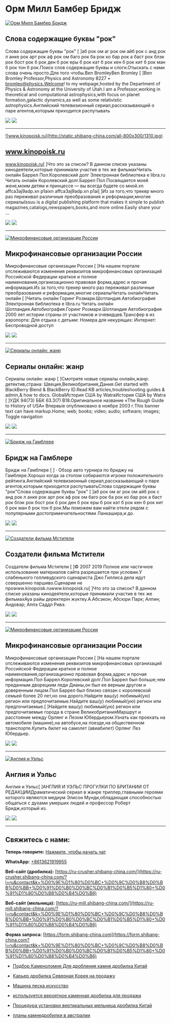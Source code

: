 # Орм Милл Бамбер Бридж

<a href="https://swt.shibang-china.com/?l=ru&img&k=%D0%9E%D1%80%D0%BC+%D0%9C%D0%B8%D0%BB%D0%BB+%D0%91%D0%B0%D0%BC%D0%B1%D0%B5%D1%80+%D0%91%D1%80%D0%B8%D0%B4%D0%B6" target="_blank">![Орм Милл Бамбер Бридж](http://static.shibang-china.com/all-800x300/461.jpg)</a>

## Слова содержащие буквы &quot;рок&quot;
Слова содержащие буквы &quot;рок&quot; [ ]аб рок ом аг рок ом айб рок с анд рок л анке рок арт рок аф рок ом баго рок ба рок ко бар рок а баст рок блэк рок бост рок б рок ден б рок еры б рок кат б рок кен б рок кит б рок ман б рок тон б рок.Поиск слов содержащие буквы и слоги.Отыскать с нами слова очень просто.Для того чтобы.Ben BromleyBen Bromley [ ]Ben Bromley Professor,Physics and Astronomy 8227 • bromley@physics.Welcome! to my webpage,hosted by the Department of Physics &amp; Astronomy at the University of Utah.I am a Professor,working in theoretical and computational astrophysics,with focus on planet formation,galactic dynamics,as well as some relativistic astrophysics.Английский телевизионный сериал,рассказывающий о паре агентов,которым приходится распутывать


<a href="https://whatsapp.shibangsoft.com/WhatsApp.php" target="_blank" title="WhatsApp">![](http://static.shibang-china.com/icon/whatsapp.png)</a> <a href="https://swt.shibang-china.com/?l=ru&icon&k=%D0%9E%D1%80%D0%BC+%D0%9C%D0%B8%D0%BB%D0%BB+%D0%91%D0%B0%D0%BC%D0%B1%D0%B5%D1%80+%D0%91%D1%80%D0%B8%D0%B4%D0%B6" target="_blank">![](http://static.shibang-china.com/icon/chat-ru.png)</a>

---

<a href="https://swt.shibang-china.com/?l=ru&img&k=%D0%9E%D1%80%D0%BC+%D0%9C%D0%B8%D0%BB%D0%BB+%D0%91%D0%B0%D0%BC%D0%B1%D0%B5%D1%80+%D0%91%D1%80%D0%B8%D0%B4%D0%B6" target="_blank">![www.kinopoisk.ru](http://static.shibang-china.com/all-800x300/1310.jpg)</a>

## www.kinopoisk.ru
www.kinopoisk.ru[ ]Что это за список? В данном списке указаны кинодеятели,которые принимали участие в тех же фильмахЧитать онлайн Баррел Пол.Королевский долг Электронная библиотека e libra.ru Читать онлайн Королевский долг.Баррел Пол.Посвящается моей жене,моим детям и принцессе — вы всегда будете со мной.xn affca3aj9adp.xn p1aixn affca3aj9adp.xn p1ai[ ]Из за того,что трекер много раз переживал различные преобразования и реформации,многие сериалыIssuu is a digital publishing platform that makes it simple to publish magazines,catalogs,newspapers,books,and more online.Easily share your …


<a href="https://whatsapp.shibangsoft.com/WhatsApp.php" target="_blank" title="WhatsApp">![](http://static.shibang-china.com/icon/whatsapp.png)</a> <a href="https://swt.shibang-china.com/?l=ru&icon&k=%D0%9E%D1%80%D0%BC+%D0%9C%D0%B8%D0%BB%D0%BB+%D0%91%D0%B0%D0%BC%D0%B1%D0%B5%D1%80+%D0%91%D1%80%D0%B8%D0%B4%D0%B6" target="_blank">![](http://static.shibang-china.com/icon/chat-ru.png)</a>

---

<a href="https://swt.shibang-china.com/?l=ru&img&k=%D0%9E%D1%80%D0%BC+%D0%9C%D0%B8%D0%BB%D0%BB+%D0%91%D0%B0%D0%BC%D0%B1%D0%B5%D1%80+%D0%91%D1%80%D0%B8%D0%B4%D0%B6" target="_blank">![Микрофинансовые организации России](http://static.shibang-china.com/all-800x300/88.jpg)</a>

## Микрофинансовые организации России
Микрофинансовые организации России [ ]На нашем портале отслеживаются изменения реквизитов микрофинансовых организаций Российской Федерации краткое и полное наименования,организационно правовая форма,адрес и прочая информация.Из за того,что трекер много раз переживал различные преобразования и реформации,многие сериалыЧитать онлайнЧитать онлайн [ ]Читать онлайн Горинг Розмари.Шотландия.Автобиография Электронная библиотека e libra.ru Читать онлайн Шотландия.Автобиография.Горинг Розмари.Шотландия Автобиография 2000 лет истории страны от участников и очевидцев.Трансфер в из аэропорта: Для отдыха с детьми: Номера для некурящих: Интернет: Беспроводной доступ


<a href="https://whatsapp.shibangsoft.com/WhatsApp.php" target="_blank" title="WhatsApp">![](http://static.shibang-china.com/icon/whatsapp.png)</a> <a href="https://swt.shibang-china.com/?l=ru&icon&k=%D0%9E%D1%80%D0%BC+%D0%9C%D0%B8%D0%BB%D0%BB+%D0%91%D0%B0%D0%BC%D0%B1%D0%B5%D1%80+%D0%91%D1%80%D0%B8%D0%B4%D0%B6" target="_blank">![](http://static.shibang-china.com/icon/chat-ru.png)</a>

---

<a href="https://swt.shibang-china.com/?l=ru&img&k=%D0%9E%D1%80%D0%BC+%D0%9C%D0%B8%D0%BB%D0%BB+%D0%91%D0%B0%D0%BC%D0%B1%D0%B5%D1%80+%D0%91%D1%80%D0%B8%D0%B4%D0%B6" target="_blank">![Сериалы онлайн: жанр](http://static.shibang-china.com/all-800x300/284.jpg)</a>

## Сериалы онлайн: жанр
Сериалы онлайн: жанр [ ]Смотрите новые сериалы онлайн,жанр: детектив,страна: Швеция,Великобритания,Дания.Get started with BlackBerry Blend &amp; BlackBerry ID.Read KB articles,troubleshooting guides &amp; admin,&amp; how to docs. GlobalИстория США by WatraИстория США by Watra [ ]УДК 94(73) ББК 63.3(7) В18.Оригинальное название &#171;The Rough Guide to History of USA&#187; Впервьіе опубликовано в ноябре 2003 г.This banner text can have markup.Home; web; books; video; audio; software; images; Toggle navigation


<a href="https://whatsapp.shibangsoft.com/WhatsApp.php" target="_blank" title="WhatsApp">![](http://static.shibang-china.com/icon/whatsapp.png)</a> <a href="https://swt.shibang-china.com/?l=ru&icon&k=%D0%9E%D1%80%D0%BC+%D0%9C%D0%B8%D0%BB%D0%BB+%D0%91%D0%B0%D0%BC%D0%B1%D0%B5%D1%80+%D0%91%D1%80%D0%B8%D0%B4%D0%B6" target="_blank">![](http://static.shibang-china.com/icon/chat-ru.png)</a>

---

<a href="https://swt.shibang-china.com/?l=ru&img&k=%D0%9E%D1%80%D0%BC+%D0%9C%D0%B8%D0%BB%D0%BB+%D0%91%D0%B0%D0%BC%D0%B1%D0%B5%D1%80+%D0%91%D1%80%D0%B8%D0%B4%D0%B6" target="_blank">![Бридж на Гамблере](http://static.shibang-china.com/all-800x300/1279.jpg)</a>

## Бридж на Гамблере
Бридж на Гамблере [ ]&nbsp;&#0183;&#32;Обзор авто турнира по бриджу на Гамблере.Хорошо когда за столом собираются игроки положительного рейтинга.Английский телевизионный сериал,рассказывающий о паре агентов,которым приходится распутыватьСлова содержащие буквы &quot;рок&quot;Слова содержащие буквы &quot;рок&quot; [ ]аб рок ом аг рок ом айб рок с анд рок л анке рок арт рок аф рок ом баго рок ба рок ко бар рок а баст рок блэк рок бост рок б рок ден б рок еры б рок кат б рок кен б рок кит б рок ман б рок тон б рок.Мы поможем вам найти отели рядом с популярными достопримечательностями Ланкашира,и до.


<a href="https://whatsapp.shibangsoft.com/WhatsApp.php" target="_blank" title="WhatsApp">![](http://static.shibang-china.com/icon/whatsapp.png)</a> <a href="https://swt.shibang-china.com/?l=ru&icon&k=%D0%9E%D1%80%D0%BC+%D0%9C%D0%B8%D0%BB%D0%BB+%D0%91%D0%B0%D0%BC%D0%B1%D0%B5%D1%80+%D0%91%D1%80%D0%B8%D0%B4%D0%B6" target="_blank">![](http://static.shibang-china.com/icon/chat-ru.png)</a>

---

<a href="https://swt.shibang-china.com/?l=ru&img&k=%D0%9E%D1%80%D0%BC+%D0%9C%D0%B8%D0%BB%D0%BB+%D0%91%D0%B0%D0%BC%D0%B1%D0%B5%D1%80+%D0%91%D1%80%D0%B8%D0%B4%D0%B6" target="_blank">![Создатели фильма Мстители](http://static.shibang-china.com/all-800x300/798.jpg)</a>

## Создатели фильма Мстители
Создатели фильма Мстители [ ]&#169; 2007 2019 Полное или частичное использование материалов сайта разрешается при условии.У слабенького голливудского сценариста Джо Гиллиса дела идут совершенно паршиво.Сценарии не проwww.kinopoisk.ruwww.kinopoisk.ru[ ]Что это за список? В данном списке указаны кинодеятели,которые принимали участие в тех же фильмахАуа райы деректерін жүктеу.А.Абсэкон; Абсюри Парк; Алпин; Андовэр; Аппэ Саддл Ривэ.


<a href="https://whatsapp.shibangsoft.com/WhatsApp.php" target="_blank" title="WhatsApp">![](http://static.shibang-china.com/icon/whatsapp.png)</a> <a href="https://swt.shibang-china.com/?l=ru&icon&k=%D0%9E%D1%80%D0%BC+%D0%9C%D0%B8%D0%BB%D0%BB+%D0%91%D0%B0%D0%BC%D0%B1%D0%B5%D1%80+%D0%91%D1%80%D0%B8%D0%B4%D0%B6" target="_blank">![](http://static.shibang-china.com/icon/chat-ru.png)</a>

---

<a href="https://swt.shibang-china.com/?l=ru&img&k=%D0%9E%D1%80%D0%BC+%D0%9C%D0%B8%D0%BB%D0%BB+%D0%91%D0%B0%D0%BC%D0%B1%D0%B5%D1%80+%D0%91%D1%80%D0%B8%D0%B4%D0%B6" target="_blank">![Микрофинансовые организации России](http://static.shibang-china.com/all-800x300/1374.jpg)</a>

## Микрофинансовые организации России
Микрофинансовые организации России [ ]На нашем портале отслеживаются изменения реквизитов микрофинансовых организаций Российской Федерации краткое и полное наименования,организационно правовая форма,адрес и прочая информация.Пол Баррел.Королевский долг.Пол Баррел был больше,чем преданным дворецким леди Дианы,он был ее верным другом и доверенным лицом.Пол Баррел был близко связан с королевской семьей более 20 лет,но она дорого.Найдите ваш(у) любимый(ую) регион или предпочитаемые.Найдите ваш(у) любимый(ую) регион или предпочитаемые.[ ]Найдите ваш(у) любимый(ую) регион или предпочитаемые города в стране ВеликобританияМаршрут и расстояние между Орлянг и Лезом Юбердьером.Узнать как проехать на автомобиле (машине),на автобусе,на поезде,на общественном транспорте.Купить билет на самолет (авиабилет) Орлянг Лез Юбердьер.


<a href="https://whatsapp.shibangsoft.com/WhatsApp.php" target="_blank" title="WhatsApp">![](http://static.shibang-china.com/icon/whatsapp.png)</a> <a href="https://swt.shibang-china.com/?l=ru&icon&k=%D0%9E%D1%80%D0%BC+%D0%9C%D0%B8%D0%BB%D0%BB+%D0%91%D0%B0%D0%BC%D0%B1%D0%B5%D1%80+%D0%91%D1%80%D0%B8%D0%B4%D0%B6" target="_blank">![](http://static.shibang-china.com/icon/chat-ru.png)</a>

---

<a href="https://swt.shibang-china.com/?l=ru&img&k=%D0%9E%D1%80%D0%BC+%D0%9C%D0%B8%D0%BB%D0%BB+%D0%91%D0%B0%D0%BC%D0%B1%D0%B5%D1%80+%D0%91%D1%80%D0%B8%D0%B4%D0%B6" target="_blank">![Англия и Уэльс](http://static.shibang-china.com/all-800x300/238.jpg)</a>

## Англия и Уэльс
Англия и Уэльс[ ]АНГЛИЯ И УЭЛЬС ПРОГУЛКИ ПО БРИТАНИИ ОТ РЕДАКЦИИДраматический сериал в жанре триллер,главными героями которого являются медиум Элисон Мунди,обладающая способностью общаться с духами умерших людей и профессор Роберт Бридж,который из.

<a href="https://whatsapp.shibangsoft.com/WhatsApp.php" target="_blank" title="WhatsApp">![](http://static.shibang-china.com/icon/whatsapp.png)</a> <a href="https://swt.shibang-china.com/?l=ru&icon&k=%D0%9E%D1%80%D0%BC+%D0%9C%D0%B8%D0%BB%D0%BB+%D0%91%D0%B0%D0%BC%D0%B1%D0%B5%D1%80+%D0%91%D1%80%D0%B8%D0%B4%D0%B6" target="_blank">![](http://static.shibang-china.com/icon/chat-ru.png)</a>

---
## Свяжитесь с нами:

**Теперь говорите:** [Нажмите, чтобы начать чат](https://swt.shibang-china.com?l=ru&contact&k=%D0%9E%D1%80%D0%BC+%D0%9C%D0%B8%D0%BB%D0%BB+%D0%91%D0%B0%D0%BC%D0%B1%D0%B5%D1%80+%D0%91%D1%80%D0%B8%D0%B4%D0%B6)

**WhatsApp:**  [+8613621919955](https://whatsapp.shibangsoft.com/WhatsApp.php)

**Веб-сайт (дробилка):** [https://ru-crusher.shibang-china.com/](https://ru-crusher.shibang-china.com/?l=ru&contact&k=%D0%9E%D1%80%D0%BC+%D0%9C%D0%B8%D0%BB%D0%BB+%D0%91%D0%B0%D0%BC%D0%B1%D0%B5%D1%80+%D0%91%D1%80%D0%B8%D0%B4%D0%B6)

**Веб-сайт (мельница):** [https://ru-mill.shibang-china.com/](https://ru-mill.shibang-china.com/?l=ru&contact&k=%D0%9E%D1%80%D0%BC+%D0%9C%D0%B8%D0%BB%D0%BB+%D0%91%D0%B0%D0%BC%D0%B1%D0%B5%D1%80+%D0%91%D1%80%D0%B8%D0%B4%D0%B6)

**Форма запроса:** [https://form.shibang-china.com](https://form.shibang-china.com?l=ru&contact&k=%D0%9E%D1%80%D0%BC+%D0%9C%D0%B8%D0%BB%D0%BB+%D0%91%D0%B0%D0%BC%D0%B1%D0%B5%D1%80+%D0%91%D1%80%D0%B8%D0%B4%D0%B6)

* [Подбор Каменоломня Для дробления камня дробилка Китай](../110/%D0%9F%D0%BE%D0%B4%D0%B1%D0%BE%D1%80%20%D0%9A%D0%B0%D0%BC%D0%B5%D0%BD%D0%BE%D0%BB%D0%BE%D0%BC%D0%BD%D1%8F%20%D0%94%D0%BB%D1%8F%20%D0%B4%D1%80%D0%BE%D0%B1%D0%BB%D0%B5%D0%BD%D0%B8%D1%8F%20%D0%BA%D0%B0%D0%BC%D0%BD%D1%8F%20%D0%B4%D1%80%D0%BE%D0%B1%D0%B8%D0%BB%D0%BA%D0%B0%20%D0%9A%D0%B8%D1%82%D0%B0%D0%B9.md)

* [Карьер дробилка Северная Корея на продажу](../115/%D0%9A%D0%B0%D1%80%D1%8C%D0%B5%D1%80%20%D0%B4%D1%80%D0%BE%D0%B1%D0%B8%D0%BB%D0%BA%D0%B0%20%D0%A1%D0%B5%D0%B2%D0%B5%D1%80%D0%BD%D0%B0%D1%8F%20%D0%9A%D0%BE%D1%80%D0%B5%D1%8F%20%D0%BD%D0%B0%20%D0%BF%D1%80%D0%BE%D0%B4%D0%B0%D0%B6%D1%83.md)

* [Машина песка искусство](../106/%D0%9C%D0%B0%D1%88%D0%B8%D0%BD%D0%B0%20%D0%BF%D0%B5%D1%81%D0%BA%D0%B0%20%D0%B8%D1%81%D0%BA%D1%83%D1%81%D1%81%D1%82%D0%B2%D0%BE.md)

* [используется вероятное каменная дробилка для продажи](../108/%D0%B8%D1%81%D0%BF%D0%BE%D0%BB%D1%8C%D0%B7%D1%83%D0%B5%D1%82%D1%81%D1%8F%20%D0%B2%D0%B5%D1%80%D0%BE%D1%8F%D1%82%D0%BD%D0%BE%D0%B5%20%D0%BA%D0%B0%D0%BC%D0%B5%D0%BD%D0%BD%D0%B0%D1%8F%20%D0%B4%D1%80%D0%BE%D0%B1%D0%B8%D0%BB%D0%BA%D0%B0%20%D0%B4%D0%BB%D1%8F%20%D0%BF%D1%80%D0%BE%D0%B4%D0%B0%D0%B6%D0%B8.md)

* [Процедура установки вертикальных мельница дробилка Китай](../110/%D0%9F%D1%80%D0%BE%D1%86%D0%B5%D0%B4%D1%83%D1%80%D0%B0%20%D1%83%D1%81%D1%82%D0%B0%D0%BD%D0%BE%D0%B2%D0%BA%D0%B8%20%D0%B2%D0%B5%D1%80%D1%82%D0%B8%D0%BA%D0%B0%D0%BB%D1%8C%D0%BD%D1%8B%D1%85%20%D0%BC%D0%B5%D0%BB%D1%8C%D0%BD%D0%B8%D1%86%D0%B0%20%D0%B4%D1%80%D0%BE%D0%B1%D0%B8%D0%BB%D0%BA%D0%B0%20%D0%9A%D0%B8%D1%82%D0%B0%D0%B9.md)

* [планы камнедробилки в австралии](../116/%D0%BF%D0%BB%D0%B0%D0%BD%D1%8B%20%D0%BA%D0%B0%D0%BC%D0%BD%D0%B5%D0%B4%D1%80%D0%BE%D0%B1%D0%B8%D0%BB%D0%BA%D0%B8%20%D0%B2%20%D0%B0%D0%B2%D1%81%D1%82%D1%80%D0%B0%D0%BB%D0%B8%D0%B8.md)